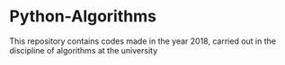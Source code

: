 # Python-Algorithms
This repository contains codes made in the year 2018, carried out in the discipline of algorithms at the university
